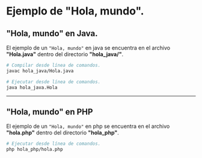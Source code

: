 # Ejemplo de "Hola, mundo".

## "Hola, mundo" en Java.

El ejemplo de un `"Hola, mundo"` en java se encuentra en el archivo **"Hola.java"** dentro del directorio **"hola_java/"**.

```bash
# Compilar desde línea de comandos.
javac hola_java/Hola.java

# Ejecutar desde línea de comandos.
java hola_java.Hola
```

---

## "Hola, mundo" en PHP

El ejemplo de un `"Hola, mundo"` en php se encuentra en el archivo **"hola.php"** dentro del directorio **"hola_php"**.

```bash
# Ejecutar desde línea de comandos.
php hola_php/hola.php
```
